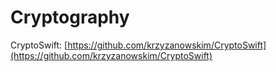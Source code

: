 # Cryptography

CryptoSwift: [https://github.com/krzyzanowskim/CryptoSwift](https://github.com/krzyzanowskim/CryptoSwift)



